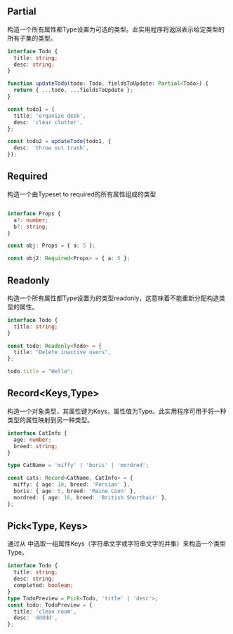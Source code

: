 ## Partial<Type>

构造一个所有属性都Type设置为可选的类型。此实用程序将返回表示给定类型的所有子集的类型。

```ts
interface Todo {
  title: string;
  desc: string;
}

function updateTodo(todo: Todo, fieldsToUpdate: Partial<Todo>) {
  return { ...todo, ...fieldsToUpdate };
}

const todo1 = {
  title: 'organize desk',
  desc: 'clear clutter',
};

const todo2 = updateTodo(todo1, {
  desc: 'throw out trash',
});
```
  
## Required<Type>

构造一个由Typeset to required的所有属性组成的类型
  
```ts

interface Props {
  a?: number;
  b?: string;
}

const obj: Props = { a: 5 };

const obj2: Required<Props> = { a: 5 };
```
## Readonly<Type>
构造一个所有属性都Type设置为的类型readonly，这意味着不能重新分配构造类型的属性。
```ts
interface Todo {
  title: string;
}

const todo: Readonly<Todo> = {
  title: "Delete inactive users",
};

todo.title = "Hello";
```
## Record<Keys,Type>
构造一个对象类型，其属性键为Keys，属性值为Type。此实用程序可用于将一种类型的属性映射到另一种类型。
  
```ts
interface CatInfo {
  age: number;
  breed: string;
}

type CatName = 'miffy' | 'boris' | 'mordred';

const cats: Record<CatName, CatInfo> = {
  miffy: { age: 10, breed: 'Persian' },
  boris: { age: 5, breed: 'Maine Coon' },
  mordred: { age: 16, breed: 'British Shorthair' },
};
```
## Pick<Type, Keys>
通过从 中选取一组属性Keys（字符串文字或字符串文字的并集）来构造一个类型Type。
```ts
interface Todo {
  title: string;
  desc: string;
  completed: boolean;
}
type TodoPreview = Pick<Todo, 'title' | 'desc'>;
const todo: TodoPreview = {
  title: 'clean room',
  desc: 'ddddd',
};
```
